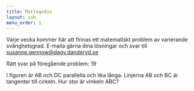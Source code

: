 ```yaml
---
title: Mattegodis
layout: sub
menu_order: 1
---
```


Varje vecka kommer här att finnas ett matematiskt problem av varierande svårighetsgrad. E-maila gärna dina lösningar och svar till
[susanne.gennow@dagy.danderyd.se](mailto:susanne.gennow@dagy.danderyd.se)

Rätt svar på föregående problem: 19

I figuren är AB och DC parallella och lika långa. Linjerna AB och BC är tangenter till cirkeln. Hur stor är vinkeln ABC?
